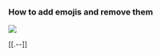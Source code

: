 ### How to add emojis and remove them

![](https://firebasestorage.googleapis.com/v0/b/firescript-577a2.appspot.com/o/imgs%2Fapp%2Fhelp-documentation%2FL5apSH6m5c.gif?alt=media&token=506b7589-f468-4feb-9601-358cb8d868c4)

[[.--]]

